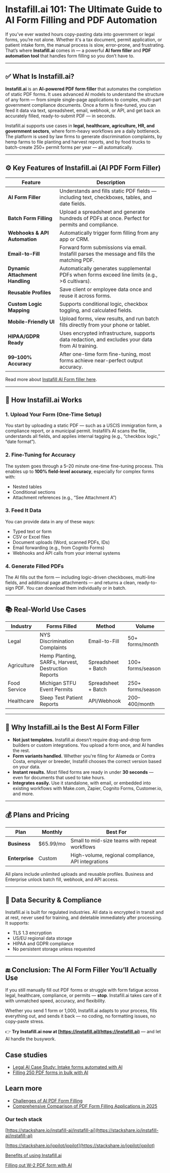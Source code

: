 # Instafill.ai 101: The Ultimate Guide to AI Form Filling and PDF Automation

If you’ve ever wasted hours copy-pasting data into government or legal forms, you’re not alone. Whether it's a tax document, permit application, or patient intake form, the manual process is slow, error-prone, and frustrating. That’s where **Instafill.ai** comes in — a powerful **AI form filler** and **PDF automation tool** that handles form filling so you don’t have to.

---

## ✅ What Is Instafill.ai?

**Instafill.ai** is an **AI-powered PDF form filler** that automates the completion of static PDF forms. It uses advanced AI models to understand the structure of any form — from simple single-page applications to complex, multi-part government compliance documents. Once a form is fine-tuned, you can feed it data via text, spreadsheet, email, webhook, or API, and get back an accurately filled, ready-to-submit PDF — in seconds.

Instafill.ai supports use cases in **legal, healthcare, agriculture, HR, and government sectors**, where form-heavy workflows are a daily bottleneck. The platform is used by law firms to generate discrimination complaints, by hemp farms to file planting and harvest reports, and by food trucks to batch-create 250+ permit forms per year — all automatically.

---

## ⚙️ Key Features of Instafill.ai (AI PDF Form Filler)

| Feature                        | Description                                                                                      |
|-------------------------------|--------------------------------------------------------------------------------------------------|
| **AI Form Filler**            | Understands and fills static PDF fields — including text, checkboxes, tables, and date fields.   |
| **Batch Form Filling**        | Upload a spreadsheet and generate hundreds of PDFs at once. Perfect for permits and compliance.  |
| **Webhooks & API Automation** | Automatically trigger form filling from any app or CRM.                                          |
| **Email-to-Fill**             | Forward form submissions via email. Instafill parses the message and fills the matching PDF.     |
| **Dynamic Attachment Handling**| Automatically generates supplemental PDFs when forms exceed line limits (e.g., >6 cultivars).     |
| **Reusable Profiles**         | Save client or employee data once and reuse it across forms.                                      |
| **Custom Logic Mapping**      | Supports conditional logic, checkbox toggling, and calculated fields.                             |
| **Mobile-Friendly UI**        | Upload forms, view results, and run batch fills directly from your phone or tablet.              |
| **HIPAA/GDPR Ready**          | Uses encrypted infrastructure, supports data redaction, and excludes your data from AI training.  |
| **99–100% Accuracy**          | After one-time form fine-tuning, most forms achieve near-perfect output accuracy.                |
Read more about [Instafill AI Form filler here](https://blog.instafill.ai/2025/05/23/instafill-ai-form-filler-capabilities-may-2025/).

---

## 🧠 How Instafill.ai Works

### 1. **Upload Your Form (One-Time Setup)**
You start by uploading a static PDF — such as a USCIS immigration form, a compliance report, or a municipal permit. Instafill’s AI scans the file, understands all fields, and applies internal tagging (e.g., “checkbox logic,” “date format”).

### 2. **Fine-Tuning for Accuracy**
The system goes through a 5–20 minute one-time fine-tuning process. This enables up to **100% field-level accuracy**, especially for complex forms with:
- Nested tables
- Conditional sections
- Attachment references (e.g., “See Attachment A”)

### 3. **Feed It Data**
You can provide data in any of these ways:
- Typed text or form
- CSV or Excel files
- Document uploads (Word, scanned PDFs, IDs)
- Email forwarding (e.g., from Cognito Forms)
- Webhooks and API calls from your internal systems

### 4. **Generate Filled PDFs**
The AI fills out the form — including logic-driven checkboxes, multi-line fields, and additional page attachments — and returns a clean, ready-to-sign PDF. You can download them individually or in batch.

---

## 📚 Real-World Use Cases

| Industry      | Forms Filled                                               | Method             | Volume             |
|---------------|-------------------------------------------------------------|--------------------|---------------------|
| Legal         | NYS Discrimination Complaints                              | Email-to-Fill      | 50+ forms/month     |
| Agriculture   | Hemp Planting, SARFs, Harvest, Destruction Reports         | Spreadsheet + Batch| 100+ forms/season   |
| Food Service  | Michigan STFU Event Permits                                | Spreadsheet + Batch| 250+ forms/season   |
| Healthcare    | Sleep Test Patient Reports                                 | API/Webhook        | 200–400/month       |

---

## 🎯 Why Instafill.ai Is the Best AI Form Filler

- **Not just templates.** Instafill.ai doesn’t require drag-and-drop form builders or custom integrations. You upload a form once, and AI handles the rest.
- **Form variants handled.** Whether you're filing for Alameda or Contra Costa, employer or breeder, Instafill chooses the correct version based on your data.
- **Instant results.** Most filled forms are ready in under **30 seconds** — even for documents that used to take hours.
- **Integrates easily.** Use it standalone, with email, or embedded into existing workflows with Make.com, Zapier, Cognito Forms, Customer.io, and more.

---

## 💰 Plans and Pricing

| Plan       | Monthly | Best For                                   |
|------------|---------|--------------------------------------------|
| **Business**   | $65.99/mo  | Small to mid-size teams with repeat workflows |
| **Enterprise** | Custom  | High-volume, regional compliance, API integrations |

All plans include unlimited uploads and reusable profiles. Business and Enterprise unlock batch fill, webhook, and API access.

---

## 🔐 Data Security & Compliance

Instafill.ai is built for regulated industries. All data is encrypted in transit and at rest, never used for training, and deletable immediately after processing. It supports:
- TLS 1.3 encryption
- US/EU regional data storage
- HIPAA and GDPR compliance
- No persistent storage unless requested

---

## 🔚 Conclusion: The AI Form Filler You’ll Actually Use

If you still manually fill out PDF forms or struggle with form fatigue across legal, healthcare, compliance, or permits — **stop**. Instafill.ai takes care of it with unmatched speed, accuracy, and flexibility.

Whether you send 1 form or 1,000, Instafill.ai adapts to your process, fills everything out, and sends it back — no coding, no formatting issues, no copy-paste stress.

👉 **Try Instafill.ai now at [https://instafill.ai](https://instafill.ai)** — and let AI handle the busywork.

## Case studies
- [Legal AI Case Study: Intake forms automated with AI](https://blog.instafill.ai/2025/04/30/legal-ai-case-study-email-automation-ghny-law/)
- [Filling 250 PDF forms in bulk with AI](https://blog.instafill.ai/2025/05/13/case-study-how-kona-ice-automates-michigan-stfu-permits-with-instafill-ai-batch-fill/)

## Learn more
- [Challenges of AI PDF Form Filling](https://www.perplexity.ai/page/challenges-of-ai-pdf-form-fill-gdw7glJlTsuSjfE.fBXrNQ)
- [Comprehensive Comparison of PDF Form Filling Applications in 2025](https://dev.to/instafill/comprehensive-comparison-of-pdf-form-filling-applications-in-2025-5612)



### Our tech stack
[https://stackshare.io/instafill-ai/instafill-ai](https://stackshare.io/instafill-ai/instafill-ai)

[https://stackshare.io/jopilot/jopilot](https://stackshare.io/jopilot/jopilot)

[Benefits of using Instafill.ai](https://www.perplexity.ai/page/Benefits-of-Using-FhkjjKnWRrWNhllhEJLaUw)

[Filling out W-2 PDF form with AI](https://www.perplexity.ai/page/efficient-ai-solutions-for-w-2-Pue_CK.ETLu9Egt.kGOpBQ)
